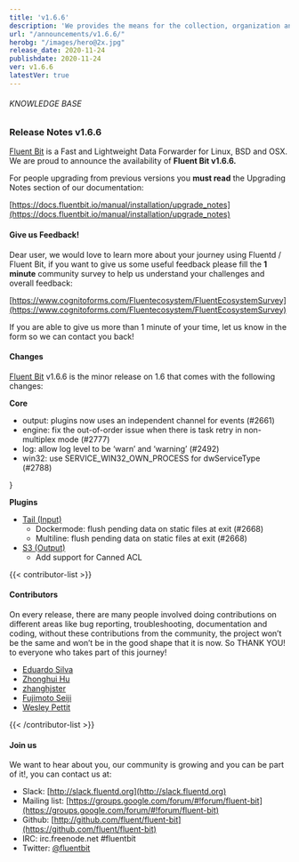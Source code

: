```yaml
---
title: 'v1.6.6'
description: 'We provides the means for the collection, organization and computerized retrieval of knowledgeand Lightweight Data Forwarder for Linux, BSD and OSX. We are proud to announce the availability of Fluent Bit v1.6.6.'
url: "/announcements/v1.6.6/"
herobg: "/images/hero@2x.jpg"
release_date: 2020-11-24
publishdate: 2020-11-24
ver: v1.6.6
latestVer: true
---
```


###### KNOWLEDGE BASE

### Release Notes v1.6.6

[Fluent Bit](https://fluentbit.io/) is a Fast and Lightweight Data Forwarder for Linux, BSD and OSX. We are proud to announce the availability of **Fluent Bit v1.6.6.**

For people upgrading from previous versions you **must read** the Upgrading Notes section of our documentation:

[https://docs.fluentbit.io/manual/installation/upgrade_notes](https://docs.fluentbit.io/manual/installation/upgrade_notes)

#### Give us Feedback!

Dear user, we would love to learn more about your journey using Fluentd / Fluent Bit, if you want to give us some useful feedback please fill the **1 minute** community survey to help us understand your challenges and overall feedback:

[https://www.cognitoforms.com/Fluentecosystem/FluentEcosystemSurvey](https://www.cognitoforms.com/Fluentecosystem/FluentEcosystemSurvey)

If you are able to give us more than 1 minute of your time, let us know in the form so we can contact you back!

#### Changes

[Fluent Bit](https://fluentbit.io) v1.6.6 is the minor release on 1.6 that comes with the following changes:


**Core**

* output: plugins now uses an independent channel for events (#2661)
* engine: fix the out-of-order issue when there is task retry in non-multiplex mode (#2777)
* log: allow log level to be ‘warn’ and ‘warning’ (#2492)
* win32: use SERVICE_WIN32_OWN_PROCESS for dwServiceType (#2788)

}

**Plugins**

* [Tail (Input)](https://docs.fluentbit.io/manual/pipeline/inputs/tail/)
  * Dockermode: flush pending data on static files at exit (#2668)
  * Multiline: flush pending data on static files at exit (#2668)
* [S3 (Output)](https://docs.fluentbit.io/manual/pipeline/outputs/s3/)
  * Add support for Canned ACL



{{< contributor-list >}}

#### Contributors

On every release, there are many people involved doing contributions on different areas like bug reporting, troubleshooting, documentation and coding, without these contributions from the community, the project won’t be the same and won’t be in the good shape that it is now. So THANK YOU! to everyone who takes part of this journey!

* [Eduardo Silva](https://github.com/edsiper)
* [Zhonghui Hu](https://github.com/zhonghui12)
* [zhanghjster](https://github.com/zhanghjster)
* [Fujimoto Seiji](https://github.com/fujimotos)
* [Wesley Pettit](https://github.com/PettitWesley)

{{< /contributor-list >}}

#### Join us

We want to hear about you, our community is growing and you can be part of it!, you can contact us at:

* Slack: [http://slack.fluentd.org](http://slack.fluentd.org)
* Mailing list: [https://groups.google.com/forum/#!forum/fluent-bit](https://groups.google.com/forum/#!forum/fluent-bit)
* Github: [http://github.com/fluent/fluent-bit](https://github.com/fluent/fluent-bit)
* IRC: irc.freenode.net #fluentbit
* Twitter: [@fluentbit](https://twitter.com/fluentbit)